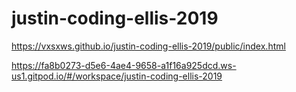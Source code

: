 # justin-coding-ellis-2019


https://vxsxws.github.io/justin-coding-ellis-2019/public/index.html

https://fa8b0273-d5e6-4ae4-9658-a1f16a925dcd.ws-us1.gitpod.io/#/workspace/justin-coding-ellis-2019
